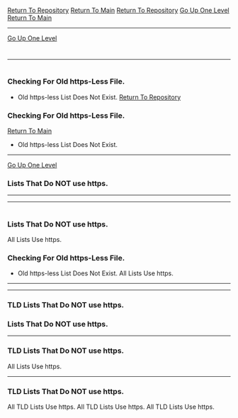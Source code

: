 [Return To Repository](https://github.com/DigitalWarrior/piholeparser/)
[Return To Main](https://github.com/DigitalWarrior/piholeparser/blob/master/RecentRunLogs/Mainlog.md)
[Return To Repository](https://github.com/DigitalWarrior/piholeparser/)
[Go Up One Level](https://github.com/DigitalWarrior/piholeparser/blob/master/RecentRunLogs/TopLevelScripts/10-Running-Initial-Tasks.md)
[Return To Main](https://github.com/DigitalWarrior/piholeparser/blob/master/RecentRunLogs/Mainlog.md)
____________________________________
[Go Up One Level](https://github.com/DigitalWarrior/piholeparser/blob/master/RecentRunLogs/TopLevelScripts/10-Running-Initial-Tasks.md)
# 
____________________________________
# 
### Checking For Old https-Less File.
* Old https-less List Does Not Exist.
[Return To Repository](https://github.com/DigitalWarrior/piholeparser/)
### Checking For Old https-Less File.

[Return To Main](https://github.com/DigitalWarrior/piholeparser/blob/master/RecentRunLogs/Mainlog.md)
* Old https-less List Does Not Exist.
___________________________________________________________________
[Go Up One Level](https://github.com/DigitalWarrior/piholeparser/blob/master/RecentRunLogs/TopLevelScripts/10-Running-Initial-Tasks.md)

### Lists That Do NOT use https.
____________________________________
___________________________________________________________________
# 
### Lists That Do NOT use https.
All Lists Use https.
### Checking For Old https-Less File.
* Old https-less List Does Not Exist.
All Lists Use https.


___________________________________________________________________
___________________________________________________________________

### TLD Lists That Do NOT use https.
### Lists That Do NOT use https.
___________________________________________________________________
### TLD Lists That Do NOT use https.
All Lists Use https.

___________________________________________________________________
### TLD Lists That Do NOT use https.
All TLD Lists Use https.
All TLD Lists Use https.
All TLD Lists Use https.
